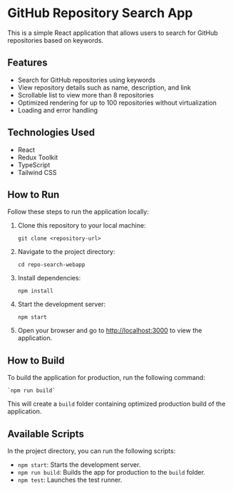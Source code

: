 # GitHub Repository Search App

This is a simple React application that allows users to search for GitHub repositories based on keywords.

## Features

- Search for GitHub repositories using keywords
- View repository details such as name, description, and link
- Scrollable list to view more than 8 repositories
- Optimized rendering for up to 100 repositories without virtualization
- Loading and error handling

## Technologies Used

- React
- Redux Toolkit
- TypeScript
- Tailwind CSS

## How to Run

Follow these steps to run the application locally:

1. Clone this repository to your local machine:

    `git clone <repository-url>`

2. Navigate to the project directory:

    `cd repo-search-webapp`

3. Install dependencies:

    `npm install`

4. Start the development server:

    `npm start`

5. Open your browser and go to [http://localhost:3000](http://localhost:3000) to view the application.

## How to Build

To build the application for production, run the following command:

    `npm run build`

This will create a `build` folder containing optimized production build of the application.

## Available Scripts

In the project directory, you can run the following scripts:

- `npm start`: Starts the development server.
- `npm run build`: Builds the app for production to the `build` folder.
- `npm test`: Launches the test runner.



